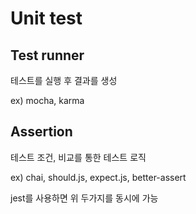 # Unit test

## Test runner

테스트를 실행 후 결과를 생성

ex) mocha, karma

## Assertion

테스트 조건, 비교를 통한 테스트 로직

ex) chai, should.js, expect.js, better-assert

jest를 사용하면 위 두가지를 동시에 가능
